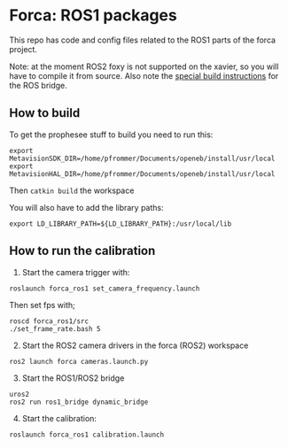# Forca: ROS1 packages
This repo has code and config files related to the ROS1 parts of the forca project.


Note: at the moment ROS2 foxy is not supported on the xavier, so you will have to compile it from source.
Also note the [special build instructions](https://github.com/ros2/ros1_bridge/blob/master/README.md) for the ROS bridge.

## How to build

To get the prophesee stuff to build you need to run this:

```
export MetavisionSDK_DIR=/home/pfrommer/Documents/openeb/install/usr/local
export MetavisionHAL_DIR=/home/pfrommer/Documents/openeb/install/usr/local
```

Then ``catkin build`` the workspace

You will also have to add the library paths:
```
export LD_LIBRARY_PATH=${LD_LIBRARY_PATH}:/usr/local/lib
```

## How to run the calibration

1) Start the camera trigger with:

```
roslaunch forca_ros1 set_camera_frequency.launch
```
Then set fps with;
```
roscd forca_ros1/src
./set_frame_rate.bash 5
```

2) Start the ROS2 camera drivers in the forca (ROS2) workspace
```
ros2 launch forca cameras.launch.py
```
3) Start the ROS1/ROS2 bridge
```
uros2
ros2 run ros1_bridge dynamic_bridge
```

4) Start the calibration:
```
roslaunch forca_ros1 calibration.launch
```
